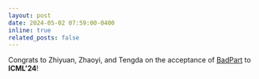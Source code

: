 ```yaml
---
layout: post
date: 2024-05-02 07:59:00-0400
inline: true
related_posts: false
---
```


Congrats to Zhiyuan, Zhaoyi, and Tengda on the acceptance of [BadPart](https://arxiv.org/abs/2404.00924) to <b>ICML'24</b>! 
